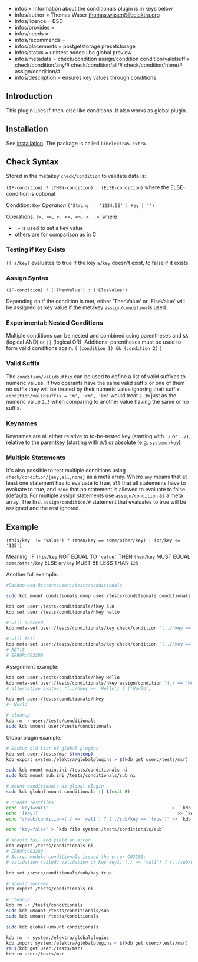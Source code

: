 - infos = Information about the conditionals plugin is in keys below
- infos/author = Thomas Waser <thomas.waser@libelektra.org>
- infos/licence = BSD
- infos/provides =
- infos/needs =
- infos/recommends =
- infos/placements = postgetstorage presetstorage
- infos/status = unittest nodep libc global preview
- infos/metadata = check/condition assign/condition condition/validsuffix check/condition/any/# check/condition/all/# check/condition/none/# assign/condition/#
- infos/description = ensures key values through conditions

## Introduction

This plugin uses if-then-else like conditions. It also works as global plugin.

## Installation

See [installation](/doc/INSTALL.md).
The package is called `libelektra5-extra`.

## Check Syntax

Stored in the metakey `check/condition` to validate data is:

`(IF-condition) ? (THEN-condition) : (ELSE-condition)` where the ELSE-condition is optional

Condition: `Key` _Operation_ `('String' | '1234.56' | Key | '')`

Operations: `!=, ==, <, <=, =>, >, :=`, where:

- `:=` is used to set a key value
- others are for comparison as in C

### Testing if Key Exists

`(! a/key)` evaluates to true if the key `a/key` doesn't exist, to false if it exists.

### Assign Syntax

```
(IF-condition) ? ('ThenValue') : ('ElseValue')
```

Depending on if the condition is met, either 'ThenValue' or 'ElseValue' will be assigned as key value if the metakey `assign/condition` is used.

### Experimental: Nested Conditions

Multiple conditions can be nested and combined using parentheses and `&&` (logical AND) or `||` (logical OR). Additional parentheses must be used to form valid conditions again. `(` `(condition 1) && (condition 2)` `)`

### Valid Suffix

The `condition/validsuffix` can be used to define a list of valid suffixes to numeric values. If two operants have the same valid suffix or one of them no suffix they will be treated by their numeric value ignoring their suffix.
`condition/validsuffix = 'm', 'cm', 'km'` would treat `2.3m` just as the numeric value `2.3` when comparing to another value having the same or no suffix.

### Keynames

Keynames are all either relative to to-be-tested key (starting with `./` or `../`), relative to the parentkey (starting with `@/`) or absolute (e.g. `system:/key`).

### Multiple Statements

It's also possible to test multiple conditions using `check/condition/{any,all,none}` as a meta array. Where `any` means that at least one statement has to evaluate to true, `all` that all statements have to evaluate to true, and `none` that no statement is allowed to evaluate to false (default).
For multiple assign statements use `assign/condition` as a meta array. The first `assign/condition/#` statement that evaluates to true will be assigned and the rest ignored.

## Example

```
(this/key  != 'value') ? (then/key == some/other/key) : (or/key <= '125')
```

Meaning: IF `this/key` NOT EQUAL TO `'value'` THEN `then/key` MUST EQUAL `some/other/key` ELSE `or/key` MUST BE LESS THAN `125`

Another full example:

```sh
#Backup-and-Restore:user:/tests/conditionals

sudo kdb mount conditionals.dump user:/tests/conditionals conditionals dump

kdb set user:/tests/conditionals/fkey 3.0
kdb set user:/tests/conditionals/hkey hello

# will succeed
kdb meta-set user:/tests/conditionals/key check/condition "(../hkey == 'hello') ? (../fkey == '3.0')"

# will fail
kdb meta-set user:/tests/conditionals/key check/condition "(../hkey == 'hello') ? (../fkey == '5.0')"
# RET:5
# ERROR:C03200
```

Assignment example:

```sh
kdb set user:/tests/conditionals/hkey Hello
kdb meta-set user:/tests/conditionals/hkey assign/condition "(./ == 'Hello') ? ('World')"
# alternative syntax: "(../hkey == 'Hello') ? ('World')

kdb get user:/tests/conditionals/hkey
#> World

# cleanup
kdb rm -r user:/tests/conditionals
sudo kdb umount user:/tests/conditionals
```

Global plugin example:

```sh
# Backup old list of global plugins
kdb set user:/tests/msr $(mktemp)
kdb export system:/elektra/globalplugins > $(kdb get user:/tests/msr)

sudo kdb mount main.ini /tests/conditionals ni
sudo kdb mount sub.ini /tests/conditionals/sub ni

# mount conditionals as global plugin
sudo kdb global-mount conditionals || $(exit 0)

# create testfiles
echo 'key1=val1'                                               >  `kdb file system:/tests/conditionals`
echo '[key1]'                                                    >> `kdb file system:/tests/conditionals`
echo "check/condition=(./ == 'val1') ? (../sub/key == 'true')" >> `kdb file system:/tests/conditionals`

echo "key=false" > `kdb file system:/tests/conditionals/sub`

# should fail and yield an error
kdb export /tests/conditionals ni
# ERROR:C03200
# Sorry, module conditionals issued the error C03200:
# Validation failed: Validation of Key key1: (./ == 'val1') ? (../sub/key == 'true') failed. ((../sub/key == 'true') failed)

kdb set /tests/conditionals/sub/key true

# should succeed
kdb export /tests/conditionals ni

# cleanup
kdb rm -r /tests/conditionals
sudo kdb umount /tests/conditionals/sub
sudo kdb umount /tests/conditionals

sudo kdb global-umount conditionals

kdb rm -r system:/elektra/globalplugins
kdb import system:/elektra/globalplugins < $(kdb get user:/tests/msr)
rm $(kdb get user:/tests/msr)
kdb rm user:/tests/msr
```
